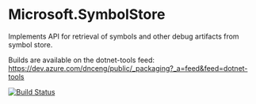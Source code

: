 # Microsoft.SymbolStore

Implements API for retrieval of symbols and other debug artifacts from symbol store.

Builds are available on the dotnet-tools feed: https://dev.azure.com/dnceng/public/_packaging?_a=feed&feed=dotnet-tools

[//]: # (Begin current test results)

[![Build Status](https://dnceng.visualstudio.com/public/_apis/build/status/dotnet/symstore/symstore-public-ci?branchName=main)](https://dnceng.visualstudio.com/public/_build/latest?definitionId=587&branchName=main)

[//]: # (End current test results)
